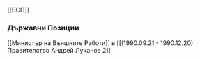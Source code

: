[[БСП]]

### Държавни Позиции
[[Министър на Външните Работи]] в [[(1990.09.21 - 1990.12.20) Правителство Андрей Луканов 2]]